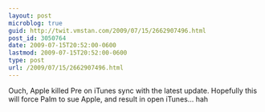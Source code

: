 ```yaml
---
layout: post
microblog: true
guid: http://twit.vmstan.com/2009/07/15/2662907496.html
post_id: 3050764
date: 2009-07-15T20:52:00-0600
lastmod: 2009-07-15T20:52:00-0600
type: post
url: /2009/07/15/2662907496.html
---
```

Ouch, Apple killed Pre on iTunes sync with the latest update.  Hopefully this will force Palm to sue Apple, and result in open iTunes... hah
